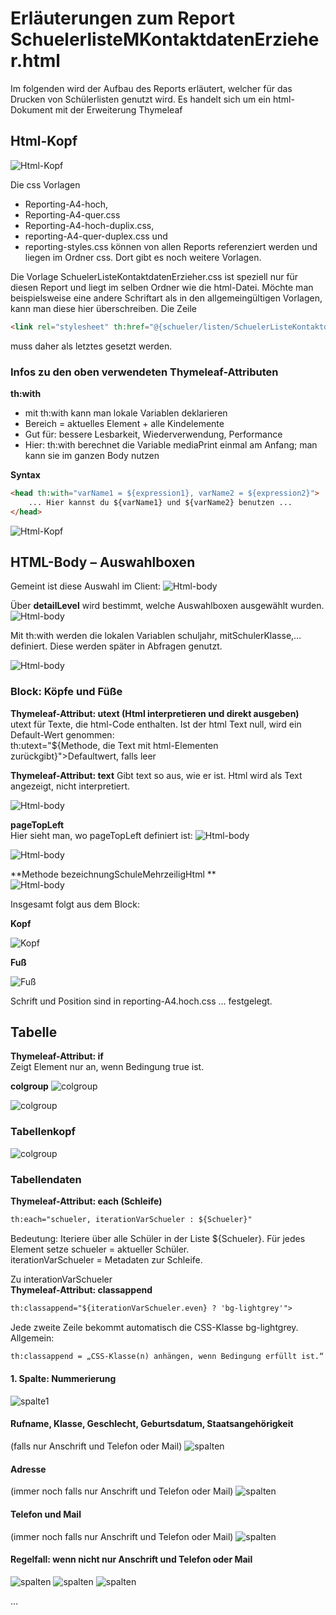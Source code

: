 # Erläuterungen zum Report SchuelerlisteMKontaktdatenErzieher.html  

Im folgenden wird der Aufbau des Reports erläutert, welcher für das Drucken von Schülerlisten genutzt wird. Es handelt sich um ein html-Dokument mit der Erweiterung Thymeleaf


## Html-Kopf

![Html-Kopf](./graphics/Bild01.png)  

Die css Vorlagen 
+ Reporting-A4-hoch, 
+ Reporting-A4-quer.css 
+ Reporting-A4-hoch-duplix.css, 
+ reporting-A4-quer-duplex.css und
+ reporting-styles.css
können von allen Reports referenziert werden und liegen im Ordner css. Dort gibt es noch weitere Vorlagen.  

Die Vorlage SchuelerListeKontaktdatenErzieher.css ist speziell nur für diesen Report und liegt im selben Ordner wie die html-Datei. Möchte man beispielsweise eine andere Schriftart als in den allgemeingültigen Vorlagen, kann man diese hier überschreiben.
Die Zeile 
``` html
<link rel="stylesheet" th:href="@{schueler/listen/SchuelerListeKontaktdatenErzieher.css}…
```
muss daher als letztes gesetzt werden.

### Infos zu den oben verwendeten Thymeleaf-Attributen 
**th:with**
+ mit th:with kann man lokale Variablen deklarieren
+ Bereich = aktuelles Element + alle Kindelemente
+ Gut für: bessere Lesbarkeit, Wiederverwendung, Performance
+ Hier: th:with berechnet die Variable mediaPrint einmal am Anfang; man kann sie im ganzen Body nutzen

**Syntax**
``` html
<head th:with="varName1 = ${expression1}, varName2 = ${expression2}">
    ... Hier kannst du ${varName1} und ${varName2} benutzen ...
</head> 
``` 

![Html-Kopf](./graphics/Bild01b.png) 

## HTML-Body – Auswahlboxen
Gemeint ist diese Auswahl im Client:
![Html-body](./graphics/Bild02.png) 


Über **detailLevel** wird bestimmt, welche Auswahlboxen ausgewählt wurden.
![Html-body](./graphics/Bild03.png) 

Mit th:with werden die lokalen Variablen schuljahr, mitSchulerKlasse,… definiert. Diese werden später in Abfragen genutzt.

![Html-body](./graphics/Bild04.png) 

### Block: Köpfe und Füße
**Thymeleaf-Attribut: utext (Html interpretieren und direkt ausgeben)**<br>
utext für Texte, die html-Code enthalten. Ist der html Text null, wird ein Default-Wert genommen:<br>
th:utext="${Methode, die Text mit html-Elementen zurückgibt}">Defaultwert, falls leer

**Thymeleaf-Attribut: text**
Gibt text so aus, wie er ist. Html wird als Text angezeigt, nicht interpretiert.

![Html-body](./graphics/Bild05.png) 

**pageTopLeft**<br>
Hier sieht man, wo pageTopLeft definiert ist:
![Html-body](./graphics/Bild06.png) 

![Html-body](./graphics/Bild07.png) 

**Methode bezeichnungSchuleMehrzeiligHtml **<br>
![Html-body](./graphics/Bild08.png) 

Insgesamt folgt aus dem Block:

**Kopf**

![Kopf](./graphics/Bild09.png) 

**Fuß**

![Fuß](./graphics/Bild10.png) 

Schrift und Position sind in reporting-A4.hoch.css … festgelegt.

## Tabelle
**Thymeleaf-Attribut: if**<br>
Zeigt Element nur an, wenn Bedingung true ist.

**colgroup**
![colgroup](./graphics/Bild11.png) 

![colgroup](./graphics/Bild12.png) 

### Tabellenkopf
![colgroup](./graphics/Bild13.png) 

### Tabellendaten
**Thymeleaf-Attribut: each (Schleife)** <br>
```html
th:each="schueler, iterationVarSchueler : ${Schueler}"
```
Bedeutung: Iteriere über alle Schüler in der Liste ${Schueler}.
Für jedes Element setze schueler = aktueller Schüler. <br>
iterationVarSchueler = Metadaten zur Schleife.

Zu interationVarSchueler<br>
**Thymeleaf-Attribut: classappend**<br>
```html
th:classappend="${iterationVarSchueler.even} ? 'bg-lightgrey'">
```
Jede zweite Zeile bekommt automatisch die CSS-Klasse bg-lightgrey.
Allgemein:
```html
th:classappend = „CSS-Klasse(n) anhängen, wenn Bedingung erfüllt ist.“
```

#### 1. Spalte: Nummerierung
![spalte1](./graphics/Bild14.png) 

#### Rufname, Klasse, Geschlecht, Geburtsdatum, Staatsangehörigkeit
(falls nur Anschrift und Telefon oder Mail)
![spalten](./graphics/Bild15.png) 

#### Adresse
(immer noch falls nur Anschrift und Telefon oder Mail)
![spalten](./graphics/Bild16.png) 

#### Telefon und Mail
(immer noch falls nur Anschrift und Telefon oder Mail)
![spalten](./graphics/Bild17.png)

#### Regelfall: wenn nicht nur Anschrift und Telefon oder Mail
![spalten](./graphics/Bild18.png)
![spalten](./graphics/Bild19.png)
![spalten](./graphics/Bild20.png)

...

